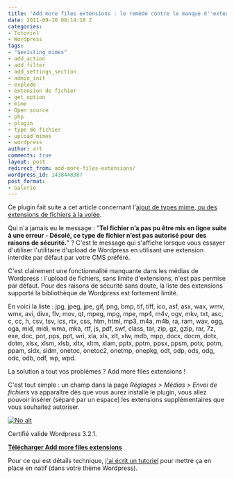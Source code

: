```yaml
---
title: 'Add more files extensions : le remède contre le manque d''extensions de wordpress'
date: 2011-09-10 08:14:18 Z
categories:
- Tutoriel
- Wordpress
tags:
- "$existing_mimes"
- add_action
- add_filter
- add_settings_section
- admin_init
- explode
- extension de fichier
- get_option
- mime
- Open source
- php
- plugin
- type de fichier
- upload_mimes
- wordpress
author: art
comments: true
layout: post
redirect_from: add-more-files-extensions/
wordpress_id: 1438448387
post_format:
- Galerie
---
```


Ce plugin fait suite a cet article concernant l'[ajout de types mime, ou des extensions de fichiers à la volée](https://irz.fr/ajouter-un-type-mime).

Qui n'a jamais eu le message : "**Tel fichier n’a pas pu être mis en ligne suite à une erreur - Désolé, ce type de fichier n’est pas autorisé pour des raisons de sécurité.**" ? C'est le message qui s'affiche lorsque vous essayer d'utiliser l'utilitaire d'upload de Wordpress en utilisant une extension interdite par défaut par votre CMS préféré.

C'est clairement une fonctionnalité manquante dans les médias de Wordpress : l'upload de fichiers, sans limite d'extensions, n'est pas permise par défaut. Pour des raisons de sécurité sans doute, la liste des extensions supporté la bibliothèque de Wordpress est fortement limité.

En voici la liste : jpg, jpeg, jpe, gif, png, bmp, tif, tiff, ico, asf, asx, wax, wmv, wmx, avi, divx, flv, mov, qt, mpeg, mpg, mpe, mp4, m4v, ogv, mkv, txt, asc, c, cc, h, csv, tsv, ics, rtx, css, htm, html, mp3, m4a, m4b, ra, ram, wav, ogg, oga, mid, midi, wma, mka, rtf, js, pdf, swf, class, tar, zip, gz, gzip, rar, 7z, exe, doc, pot, pps, ppt, wri, xla, xls, xlt, xlw, mdb, mpp, docx, docm, dotx, dotm, xlsx, xlsm, xlsb, xltx, xltm, xlam, pptx, pptm, ppsx, ppsm, potx, potm, ppam, sldx, sldm, onetoc, onetoc2, onetmp, onepkg, odt, odp, ods, odg, odc, odb, odf, wp, wpd.

La solution a tout vos problèmes ? Add more files extensions !

C'est tout simple : un champ dans la page _Réglages > Médias > Envoi de fichiers_ va apparaître dès que vous aurez installé le plugin, vous allez pouvoir insérer (séparé par un espace) les extensions supplémentaires que vous souhaitez autoriser.

<a href="https://static.irz.fr/2011/09/screenshot-1.png"><img alt="No alt" data-src="https://static.irz.fr/2011/09/screenshot-1.png" src="https://static.irz.fr/thumb.php?size=<100&crop=0&src=https://static.irz.fr/2011/09/screenshot-1.png" /></a>

Certifié valide Wordpress 3.2.1.

**[Télécharger Add more files extensions](https://github.com/arthurlacoste/add-more-files-extensions)**

Pour ce qui est détails technique, [j'ai écrit un tutoriel](https://irz.fr/ajouter-un-type-mime) pour mettre ça en place en natif (dans votre thème Wordpress).
